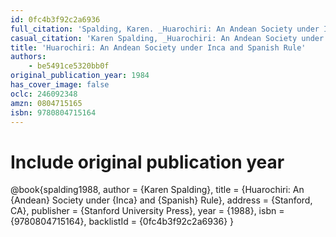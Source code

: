 ```yaml
---
id: 0fc4b3f92c2a6936
full_citation: 'Spalding, Karen. _Huarochiri: An Andean Society under Inca and Spanish Rule_. Stanford, CA: Stanford University Press, 1988.'
casual_citation: 'Karen Spalding, _Huarochiri: An Andean Society under Inca and Spanish Rule_ (1988 [1984]).'
title: 'Huarochiri: An Andean Society under Inca and Spanish Rule'
authors:
    - be5491ce5320bb0f
original_publication_year: 1984
has_cover_image: false
oclc: 246092348
amzn: 0804715165
isbn: 9780804715164
---
```


# Include original publication year
@book{spalding1988,
  author = {Karen Spalding},
  title = {Huarochiri: An {Andean} Society under {Inca} and {Spanish} Rule},
  address = {Stanford, CA},
  publisher = {Stanford University Press},
  year = {1988},
  isbn = {9780804715164},
  backlistId = {0fc4b3f92c2a6936}
}
